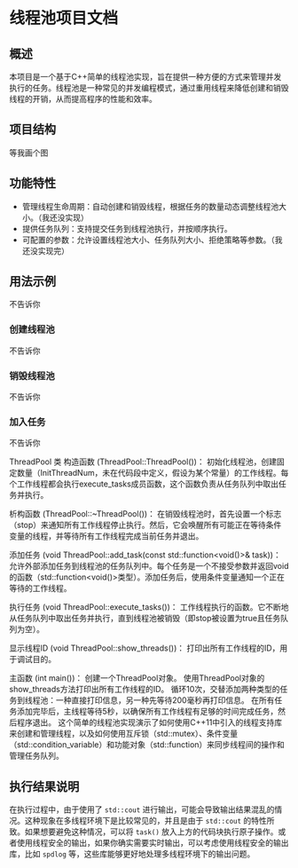# 线程池项目文档

## 概述

本项目是一个基于C++简单的线程池实现，旨在提供一种方便的方式来管理并发执行的任务。线程池是一种常见的并发编程模式，通过重用线程来降低创建和销毁线程的开销，从而提高程序的性能和效率。

## 项目结构
等我画个图

## 功能特性

- 管理线程生命周期：自动创建和销毁线程，根据任务的数量动态调整线程池大小。（我还没实现）
- 提供任务队列：支持提交任务到线程池执行，并按顺序执行。
- 可配置的参数：允许设置线程池大小、任务队列大小、拒绝策略等参数。（我还没实现完）

## 用法示例
不告诉你

### 创建线程池
不告诉你
### 销毁线程池
不告诉你
### 加入任务
不告诉你

ThreadPool 类
构造函数 (ThreadPool::ThreadPool())： 初始化线程池，创建固定数量（InitThreadNum，未在代码段中定义，假设为某个常量）的工作线程。每个工作线程都会执行execute_tasks成员函数，这个函数负责从任务队列中取出任务并执行。

析构函数 (ThreadPool::~ThreadPool())： 在销毁线程池时，首先设置一个标志（stop）来通知所有工作线程停止执行。然后，它会唤醒所有可能正在等待条件变量的线程，并等待所有工作线程完成当前任务并退出。

添加任务 (void ThreadPool::add_task(const std::function<void()>& task))： 允许外部添加任务到线程池的任务队列中。每个任务是一个不接受参数并返回void的函数（std::function<void()>类型）。添加任务后，使用条件变量通知一个正在等待的工作线程。

执行任务 (void ThreadPool::execute_tasks())： 工作线程执行的函数。它不断地从任务队列中取出任务并执行，直到线程池被销毁（即stop被设置为true且任务队列为空）。

显示线程ID (void ThreadPool::show_threads())： 打印出所有工作线程的ID，用于调试目的。

主函数 (int main())：
创建一个ThreadPool对象。
使用ThreadPool对象的show_threads方法打印出所有工作线程的ID。
循环10次，交替添加两种类型的任务到线程池：一种直接打印信息，另一种先等待200毫秒再打印信息。
在所有任务添加完毕后，主线程等待5秒，以确保所有工作线程有足够的时间完成任务，然后程序退出。
这个简单的线程池实现演示了如何使用C++11中引入的线程支持库来创建和管理线程，以及如何使用互斥锁（std::mutex）、条件变量（std::condition_variable）和功能对象（std::function）来同步线程间的操作和管理任务队列。

## 执行结果说明
在执行过程中，由于使用了 `std::cout` 进行输出，可能会导致输出结果混乱的情况。这种现象在多线程环境下是比较常见的，并且是由于 `std::cout` 的特性所致。如果想要避免这种情况，可以将 `task()` 放入上方的代码块执行原子操作。或者使用线程安全的输出，如果你确实需要实时输出，可以考虑使用线程安全的输出库，比如 `spdlog` 等，这些库能够更好地处理多线程环境下的输出问题。
